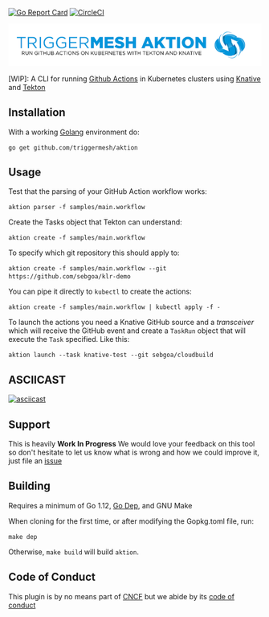 [![Go Report Card](https://goreportcard.com/badge/github.com/triggermesh/aktion)](https://goreportcard.com/report/github.com/triggermesh/aktion) [![CircleCI](https://circleci.com/gh/triggermesh/aktion/tree/master.svg?style=shield)](https://circleci.com/gh/triggermesh/aktion/tree/master)

![Aktion](./aktion.png)

[WIP]: A CLI for running [Github Actions](https://developer.github.com/actions/creating-workflows/workflow-configuration-options/#workflow-blocks) in Kubernetes clusters using [Knative](https://github.com/knative) and [Tekton](https://github.com/tektoncd/pipeline)

## Installation

With a working [Golang](https://golang.org/doc/install) environment do:

```
go get github.com/triggermesh/aktion
```

## Usage

Test that the parsing of your GitHub Action workflow works:

```
aktion parser -f samples/main.workflow
```

Create the Tasks object that Tekton can understand:

```
aktion create -f samples/main.workflow
```

To specify which git repository this should apply to:

```
aktion create -f samples/main.workflow --git https://github.com/sebgoa/klr-demo
```

You can pipe it directly to `kubectl` to create the actions:

```
aktion create -f samples/main.workflow | kubectl apply -f -
```

To launch the actions you need a Knative GitHub source and a _transceiver_ which will receive the GitHub event and create a `TaskRun` object that will execute the `Task` specified. Like this:

```
aktion launch --task knative-test --git sebgoa/cloudbuild
```

## ASCIICAST

[![asciicast](https://asciinema.org/a/235121.svg)](https://asciinema.org/a/235121)

## Support

This is heavily **Work In Progress** We would love your feedback on this tool so don't hesitate to let us know what is wrong and how we could improve it, just file an [issue](https://github.com/triggermesh/aktion/issues/new)

## Building

Requires a minimum of Go 1.12, [Go Dep](https://github.com/golang/dep), and GNU Make

When cloning for the first time, or after modifying the Gopkg.toml file, run:

    make dep

Otherwise, `make build` will build `aktion`.

## Code of Conduct

This plugin is by no means part of [CNCF](https://www.cncf.io/) but we abide by its [code of conduct](https://github.com/cncf/foundation/blob/master/code-of-conduct.md)
